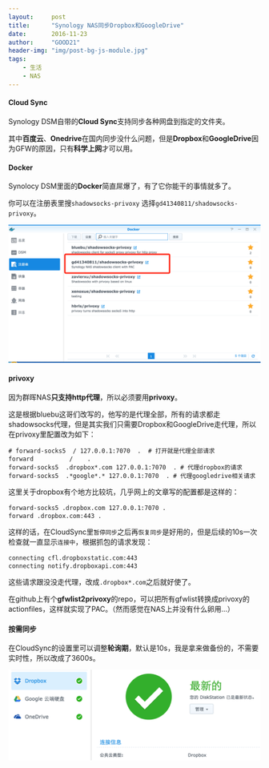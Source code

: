 ```yaml
---
layout:     post
title:      "Synology NAS同步Dropbox和GoogleDrive"
date:       2016-11-23
author:     "GOOD21"
header-img: "img/post-bg-js-module.jpg"
tags:
    - 生活
    - NAS
---
```


#### Cloud Sync
Synology DSM自带的**Cloud Sync**支持同步各种网盘到指定的文件夹。

其中**百度云**、**Onedrive**在国内同步没什么问题，但是**Dropbox**和**GoogleDrive**因为GFW的原因，只有**科学上网**才可以用。

#### Docker
Synolocy DSM里面的**Docker**简直屌爆了，有了它你能干的事情就多了。

你可以在注册表里搜`shadowsocks-privoxy` 选择`gd41340811/shadowsocks-privoxy`。

![1](/img/in-post/nas-docker-ss-cloudsync/1.png)

#### privoxy

因为群晖NAS**只支持http代理**，所以必须要用**privoxy**。

这是根据bluebu这哥们改写的，他写的是代理全部，所有的请求都走shadowsocks代理，但是其实我们只需要Dropbox和GoogleDrive走代理，所以在privoxy里配置改为如下：
```
# forward-socks5  / 127.0.0.1:7070  .  # 打开就是代理全部请求
forward          /    .
forward-socks5  .dropbox*.com 127.0.0.1:7070  . # 代理dropbox的请求
forward-socks5  .*google*.* 127.0.0.1:7070  . # 代理googledrive相关请求
```

这里关于dropbox有个地方比较坑，几乎网上的文章写的配置都是这样的：
```
forward-socks5 .dropbox.com 127.0.0.1:7070 .
forward .dropbox.com:443 .
```

这样的话，在CloudSync里`暂停同步`之后再`恢复同步`是好用的，但是后续的10s一次检查就一直显示`连接中`，根据抓包的请求发现：
```
connecting cfl.dropboxstatic.com:443
connecting notify.dropboxapi.com:443
```

这些请求跟没没走代理，改成`.dropbox*.com`之后就好使了。

在github上有个**gfwlist2privoxy**的repo，可以把所有gfwlist转换成privoxy的actionfiles，这样就实现了PAC。（然而感觉在NAS上并没有什么卵用...）

#### 按需同步

在CloudSync的设置里可以调整**轮询期**，默认是10s，我是拿来做备份的，不需要实时性，所以改成了3600s。

![2](/img/in-post/nas-docker-ss-cloudsync/2.png)


